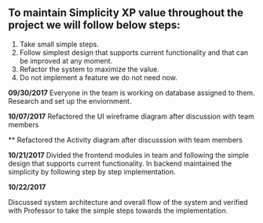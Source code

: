 ## To maintain Simplicity XP value throughout the project we will follow below steps:

1. Take small simple steps.
2. Follow simplest design that supports current functionality and that can be improved at any moment.
3. Refactor the system to maximize the value.
4. Do not implement a feature we do not need now.

**09/30/2017**
Everyone in the team is working on database assigned to them. Research and set up the enviornment.

**10/07/2017**
Refactored the UI wireframe diagram after discussion with team members

**
Refactored the Activity diagram after discusssion with team members

**10/21/2017**
Divided the frontend modules in team and following the simple design that supports current functionality. 
In backend maintained the simplicity by following step by step implementation.

**10/22/2017**

Discussed system architecture and overall flow of the system and verified with Professor to take the simple steps towards the implementation. 

